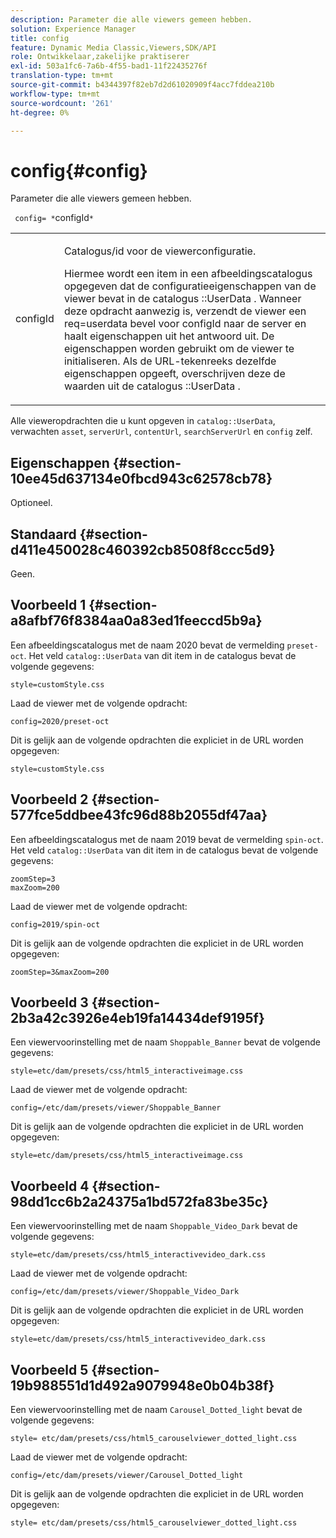 ```yaml
---
description: Parameter die alle viewers gemeen hebben.
solution: Experience Manager
title: config
feature: Dynamic Media Classic,Viewers,SDK/API
role: Ontwikkelaar,zakelijke praktiserer
exl-id: 503a1fc6-7a6b-4f55-bad1-11f22435276f
translation-type: tm+mt
source-git-commit: b4344397f82eb7d2d61020909f4acc7fddea210b
workflow-type: tm+mt
source-wordcount: '261'
ht-degree: 0%

---
```


# config{#config}

Parameter die alle viewers gemeen hebben.

` config= *`configId`*`

<table id="table_9B98C97485DD4DEB8A6ECBCE8DF6B886"> 
 <tbody> 
  <tr> 
   <td colname="col1"> <p> <span class="codeph"> <span class="varname"> configId  </span> </span> </p> </td> 
   <td colname="col2"> <p>Catalogus/id voor de viewerconfiguratie. </p> <p> Hiermee wordt een item in een afbeeldingscatalogus opgegeven dat de configuratieeigenschappen van de viewer bevat in de catalogus <span class="codeph">::UserData </span>. Wanneer deze opdracht aanwezig is, verzendt de viewer een <span class="codeph"> req=userdata </span> bevel voor <span class="codeph"> configId </span> naar de server en haalt eigenschappen uit het antwoord uit. De eigenschappen worden gebruikt om de viewer te initialiseren. Als de URL-tekenreeks dezelfde eigenschappen opgeeft, overschrijven deze de waarden uit de catalogus <span class="codeph">::UserData </span>. </p> </td> 
  </tr> 
 </tbody> 
</table>

Alle vieweropdrachten die u kunt opgeven in `catalog::UserData`, verwachten `asset`, `serverUrl`, `contentUrl`, `searchServerUrl` en `config` zelf.

## Eigenschappen {#section-10ee45d637134e0fbcd943c62578cb78}

Optioneel.

## Standaard {#section-d411e450028c460392cb8508f8ccc5d9}

Geen.

## Voorbeeld 1 {#section-a8afbf76f8384aa0a83ed1feeccd5b9a}

Een afbeeldingscatalogus met de naam 2020 bevat de vermelding `preset-oct`. Het veld `catalog::UserData` van dit item in de catalogus bevat de volgende gegevens:

```
style=customStyle.css
```

Laad de viewer met de volgende opdracht:

```
config=2020/preset-oct
```

Dit is gelijk aan de volgende opdrachten die expliciet in de URL worden opgegeven:

```
style=customStyle.css
```

## Voorbeeld 2 {#section-577fce5ddbee43fc96d88b2055df47aa}

Een afbeeldingscatalogus met de naam 2019 bevat de vermelding `spin-oct`. Het veld `catalog::UserData` van dit item in de catalogus bevat de volgende gegevens:

```
zoomStep=3 
maxZoom=200
```

Laad de viewer met de volgende opdracht:

```
config=2019/spin-oct
```

Dit is gelijk aan de volgende opdrachten die expliciet in de URL worden opgegeven:

```
zoomStep=3&maxZoom=200
```

## Voorbeeld 3 {#section-2b3a42c3926e4eb19fa14434def9195f}

Een viewervoorinstelling met de naam `Shoppable_Banner` bevat de volgende gegevens:

```
style=etc/dam/presets/css/html5_interactiveimage.css
```

Laad de viewer met de volgende opdracht:

```
config=/etc/dam/presets/viewer/Shoppable_Banner
```

Dit is gelijk aan de volgende opdrachten die expliciet in de URL worden opgegeven:

`style=etc/dam/presets/css/html5_interactiveimage.css`

## Voorbeeld 4 {#section-98dd1cc6b2a24375a1bd572fa83be35c}

Een viewervoorinstelling met de naam `Shoppable_Video_Dark` bevat de volgende gegevens:

```
style=etc/dam/presets/css/html5_interactivevideo_dark.css
```

Laad de viewer met de volgende opdracht:

```
config=/etc/dam/presets/viewer/Shoppable_Video_Dark
```

Dit is gelijk aan de volgende opdrachten die expliciet in de URL worden opgegeven:

```
style=etc/dam/presets/css/html5_interactivevideo_dark.css
```

## Voorbeeld 5 {#section-19b988551d1d492a9079948e0b04b38f}

Een viewervoorinstelling met de naam `Carousel_Dotted_light` bevat de volgende gegevens:

```
style= etc/dam/presets/css/html5_carouselviewer_dotted_light.css
```

Laad de viewer met de volgende opdracht:

```
config=/etc/dam/presets/viewer/Carousel_Dotted_light
```

Dit is gelijk aan de volgende opdrachten die expliciet in de URL worden opgegeven:

```
style= etc/dam/presets/css/html5_carouselviewer_dotted_light.css
```
